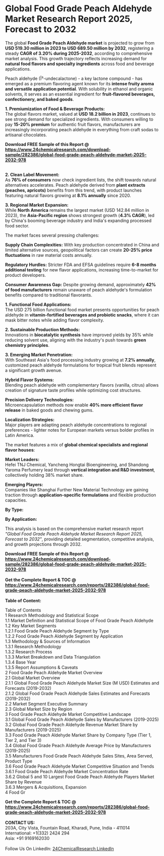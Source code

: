<h1>Global Food Grade Peach Aldehyde Market Research Report 2025, Forecast to 2032</h1><p>The global <strong>Food Grade Peach Aldehyde market</strong> is projected to grow from <strong>USD 519.30 million in 2023 to USD 689.50 million by 2032</strong>, registering a steady <strong>CAGR of 3.20% during 2025-2032</strong>, according to comprehensive market analysis. This growth trajectory reflects increasing demand for <strong>natural food flavors and specialty ingredients</strong> across food and beverage applications.</p><p>Peach aldehyde (Î³-undecalactone) - a key lactone compound - has emerged as a premium flavoring agent known for its <strong>intense fruity aroma and versatile application potential</strong>. With solubility in ethanol and organic solvents, it serves as an essential ingredient for <strong>fruit-flavored beverages, confectionery, and baked goods</strong>.</p><p><strong>1. Premiumization of Food &amp; Beverage Products:</strong><br>
The global flavors market, valued at <strong>USD 18.2 billion in 2023</strong>, continues to see strong demand for specialized ingredients. With consumers willing to pay <strong>15-20% premium</strong> for authentic fruit flavors, manufacturers are increasingly incorporating peach aldehyde in everything from craft sodas to artisanal chocolates.</p><div><b>Download FREE Sample of this Report @ 
            <a href="https://www.24chemicalresearch.com/download-sample/282386/global-food-grade-peach-aldehyde-market-2025-2032-978">
            https://www.24chemicalresearch.com/download-sample/282386/global-food-grade-peach-aldehyde-market-2025-2032-978</a></b></div><br><p><strong>2. Clean Label Movement:</strong><br>
As <strong>76% of consumers</strong> now check ingredient lists, the shift towards natural alternatives accelerates. Peach aldehyde derived from <strong>plant extracts (peaches, apricots)</strong> benefits from this trend, with product launches featuring natural flavors growing at <strong>8.1% annually</strong> since 2020.</p><p><strong>3. Regional Market Expansion:</strong><br>
While <strong>North America</strong> remains the largest market (USD 142.84 million in 2023), the <strong>Asia-Pacific region</strong> shows strongest growth (<strong>4.3% CAGR</strong>), led by China's booming beverage industry and India's expanding processed food sector.</p><p>The market faces several pressing challenges:</p><p><strong>Supply Chain Complexities:</strong> With key production concentrated in China and limited alternative sources, geopolitical factors can create <strong>20-25% price fluctuations</strong> in raw material costs annually.</p><p><strong>Regulatory Hurdles:</strong> Stricter FDA and EFSA guidelines require <strong>6-8 months additional testing</strong> for new flavor applications, increasing time-to-market for product developers.</p><p><strong>Consumer Awareness Gap:</strong> Despite growing demand, approximately <strong>42% of food manufacturers</strong> remain unaware of peach aldehyde's formulation benefits compared to traditional flavorants.</p><p><strong>1. Functional Food Applications:</strong><br>
The USD 275 billion functional food market presents opportunities for peach aldehyde in <strong>vitamin-fortified beverages and probiotic snacks</strong>, where it can mask bitter notes while adding flavor complexity.</p><p><strong>2. Sustainable Production Methods:</strong><br>
Innovations in <strong>biocatalytic synthesis</strong> have improved yields by 35% while reducing solvent use, aligning with the industry's push towards <strong>green chemistry principles</strong>.</p><p><strong>3. Emerging Market Penetration:</strong><br>
With Southeast Asia's food processing industry growing at <strong>7.2% annually</strong>, customized peach aldehyde formulations for tropical fruit blends represent a significant growth avenue.</p><p><strong>Hybrid Flavor Systems:</strong><br>
	Blending peach aldehyde with complementary flavors (vanilla, citrus) allows creation of signature taste profiles while optimizing cost structures.</p><p><strong>Precision Delivery Technologies:</strong><br>
	Microencapsulation methods now enable <strong>40% more efficient flavor release</strong> in baked goods and chewing gums.</p><p><strong>Localization Strategies:</strong><br>
	Major players are adapting peach aldehyde concentrations to regional preferences - lighter notes for European markets versus bolder profiles in Latin America.</p><p>The market features a mix of <strong>global chemical specialists and regional flavor houses</strong>:</p><p><strong>Market Leaders:</strong><br>
Hefei TNJ Chemical, Yancheng Hongtai Bioengineering, and Shandong Yaroma Perfumery lead through <strong>vertical integration and R&amp;D investment</strong>, collectively holding 38% market share.</p><p><strong>Emerging Players:</strong><br>
Companies like Shanghai Further New Material Technology are gaining traction through <strong>application-specific formulations</strong> and flexible production capacities.</p><p><strong>By Type:</strong></p><p><strong>By Application:</strong></p><p>This analysis is based on the comprehensive market research report <em>"Global Food Grade Peach Aldehyde Market Research Report 2025, Forecast to 2032"</em>, providing detailed segmentation, competitive analysis, and growth projections through 2032.</p><div><b>Download FREE Sample of this Report @ 
            <a href="https://www.24chemicalresearch.com/download-sample/282386/global-food-grade-peach-aldehyde-market-2025-2032-978">
            https://www.24chemicalresearch.com/download-sample/282386/global-food-grade-peach-aldehyde-market-2025-2032-978</a></b></div><br><div><b>Get the Complete Report & TOC @ 
            <a href="https://www.24chemicalresearch.com/reports/282386/global-food-grade-peach-aldehyde-market-2025-2032-978">
            https://www.24chemicalresearch.com/reports/282386/global-food-grade-peach-aldehyde-market-2025-2032-978</a></b></div><br>
            <b>Table of Content:</b><p>Table of Contents<br />
1 Research Methodology and Statistical Scope<br />
1.1 Market Definition and Statistical Scope of Food Grade Peach Aldehyde<br />
1.2 Key Market Segments<br />
1.2.1 Food Grade Peach Aldehyde Segment by Type<br />
1.2.2 Food Grade Peach Aldehyde Segment by Application<br />
1.3 Methodology & Sources of Information<br />
1.3.1 Research Methodology<br />
1.3.2 Research Process<br />
1.3.3 Market Breakdown and Data Triangulation<br />
1.3.4 Base Year<br />
1.3.5 Report Assumptions & Caveats<br />
2 Food Grade Peach Aldehyde Market Overview<br />
2.1 Global Market Overview<br />
2.1.1 Global Food Grade Peach Aldehyde Market Size (M USD) Estimates and Forecasts (2019-2032)<br />
2.1.2 Global Food Grade Peach Aldehyde Sales Estimates and Forecasts (2019-2032)<br />
2.2 Market Segment Executive Summary<br />
2.3 Global Market Size by Region<br />
3 Food Grade Peach Aldehyde Market Competitive Landscape<br />
3.1 Global Food Grade Peach Aldehyde Sales by Manufacturers (2019-2025)<br />
3.2 Global Food Grade Peach Aldehyde Revenue Market Share by Manufacturers (2019-2025)<br />
3.3 Food Grade Peach Aldehyde Market Share by Company Type (Tier 1, Tier 2, and Tier 3)<br />
3.4 Global Food Grade Peach Aldehyde Average Price by Manufacturers (2019-2025)<br />
3.5 Manufacturers Food Grade Peach Aldehyde Sales Sites, Area Served, Product Type<br />
3.6 Food Grade Peach Aldehyde Market Competitive Situation and Trends<br />
3.6.1 Food Grade Peach Aldehyde Market Concentration Rate<br />
3.6.2 Global 5 and 10 Largest Food Grade Peach Aldehyde Players Market Share by Revenue<br />
3.6.3 Mergers & Acquisitions, Expansion<br />
4 Food Gr</p><div><b>Get the Complete Report & TOC @ 
            <a href="https://www.24chemicalresearch.com/reports/282386/global-food-grade-peach-aldehyde-market-2025-2032-978">
            https://www.24chemicalresearch.com/reports/282386/global-food-grade-peach-aldehyde-market-2025-2032-978</a></b></div><br><b>CONTACT US:</b><br>
            203A, City Vista, Fountain Road, Kharadi, Pune, India - 411014<br>
            International: +1(332) 2424 294<br>
            Asia: +91 9169162030 <br><br>
            Follow Us On LinkedIn: <a href="https://www.linkedin.com/company/24chemicalresearch/">24ChemicalResearch LinkedIn</a>
